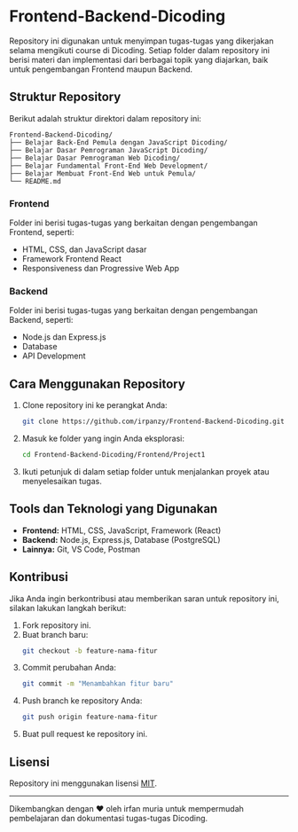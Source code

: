# Frontend-Backend-Dicoding

Repository ini digunakan untuk menyimpan tugas-tugas yang dikerjakan selama mengikuti course di Dicoding. Setiap folder dalam repository ini berisi materi dan implementasi dari berbagai topik yang diajarkan, baik untuk pengembangan Frontend maupun Backend.

## Struktur Repository

Berikut adalah struktur direktori dalam repository ini:

```
Frontend-Backend-Dicoding/
├── Belajar Back-End Pemula dengan JavaScript Dicoding/
├── Belajar Dasar Pemrograman JavaScript Dicoding/
├── Belajar Dasar Pemrograman Web Dicoding/
├── Belajar Fundamental Front-End Web Development/
├── Belajar Membuat Front-End Web untuk Pemula/
└── README.md
```

### Frontend
Folder ini berisi tugas-tugas yang berkaitan dengan pengembangan Frontend, seperti:
- HTML, CSS, dan JavaScript dasar
- Framework Frontend React
- Responsiveness dan Progressive Web App

### Backend
Folder ini berisi tugas-tugas yang berkaitan dengan pengembangan Backend, seperti:
- Node.js dan Express.js
- Database
- API Development

## Cara Menggunakan Repository

1. Clone repository ini ke perangkat Anda:
   ```bash
   git clone https://github.com/irpanzy/Frontend-Backend-Dicoding.git
   ```
2. Masuk ke folder yang ingin Anda eksplorasi:
   ```bash
   cd Frontend-Backend-Dicoding/Frontend/Project1
   ```
3. Ikuti petunjuk di dalam setiap folder untuk menjalankan proyek atau menyelesaikan tugas.

## Tools dan Teknologi yang Digunakan
- **Frontend:** HTML, CSS, JavaScript, Framework (React)
- **Backend:** Node.js, Express.js, Database (PostgreSQL)
- **Lainnya:** Git, VS Code, Postman

## Kontribusi
Jika Anda ingin berkontribusi atau memberikan saran untuk repository ini, silakan lakukan langkah berikut:
1. Fork repository ini.
2. Buat branch baru:
   ```bash
   git checkout -b feature-nama-fitur
   ```
3. Commit perubahan Anda:
   ```bash
   git commit -m "Menambahkan fitur baru"
   ```
4. Push branch ke repository Anda:
   ```bash
   git push origin feature-nama-fitur
   ```
5. Buat pull request ke repository ini.

## Lisensi
Repository ini menggunakan lisensi [MIT](LICENSE).

---

Dikembangkan dengan ❤ oleh irfan muria untuk mempermudah pembelajaran dan dokumentasi tugas-tugas Dicoding.
